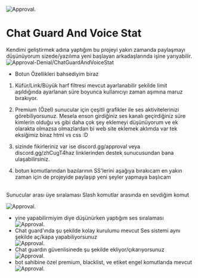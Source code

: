 ![Approval.](https://cdn.discordapp.com/attachments/1011397607685374033/1025319799041044521/unknown.png)
# Chat Guard And Voice Stat

Kendimi geliştirmek adına yaptığım bu projeyi yakın zamanda paylaşmayı düşünüyorum sizede/yazılıma yeni başlayan arkadaşlarında işine yarıyabilir.<br>
 <img src="https://komarev.com/ghpvc/?username=ChatGuardAndVoiceStat&label=Ziyaretçi%20Sayısı&color=da004e" alt="Approval-Denial/ChatGuardAndVoiceStat" />
- Botun Özellikleri bahsediyim biraz

1. Küfür/Link/Büyük harf filtresi mevcut ayarlanabilir şekilde limit aşıldığında ayarlanan süre boyunca kullanıcıyı zaman aşımına maruz bırakıyor.

2. Premium (Özel) sunucular için çeşitli grafikler ile ses aktivitelerinizi görebiliyorsunuz. Mesela enson girdiğiniz ses kanalı geçirdiğiniz süre kimlerin olduğu vs gibi daha çok şey eklemeyi düşünüyorum ve ek olarakta olmazsa olmazlardan bi web site eklemek aklımda var tek eksiğimiz biraz html vs css :D

3. sizinde fikirleriniz var ise  discord.gg/approval veya discord.gg/zhCugT4haz linklerinden destek sunucusundan bana ulaşabilirsiniz.

4. botun komutlarından bazılarının SS'lerini aşağıya bırakıcam en yakın zaman için de projeyide paylaşıp yeni şeyler yapmaya başlıcam
<br>
Sunucular arası üye sıralaması Slash komutlar arasında en sevdiğim komut

![Approval.](https://cdn.discordapp.com/attachments/1011397607685374033/1025322722462531654/unknown.png)<br>
- yine yapabilirmiyim diye düşünürken yaptığım ses sıralaması <br>
![Approval.](https://cdn.discordapp.com/attachments/1011397607685374033/1025322722147967006/unknown.png)<br>
- Chat guard'ında şu şekilde kolay kurulumu mevcut Ses sistemi aynı şekilde aç/kapa  yapabiliyorsunuz<br>
![Approval.](https://cdn.discordapp.com/attachments/1011397607685374033/1025322722147967006/unknown.png)<br>
- Chat guardın güvenlisinede şu şekilde ekliyor/çıkarıyorsunuz<br>
![Approval.](https://cdn.discordapp.com/attachments/1011397607685374033/1025323471439409162/unknown.png)<br>
- bot sahibine özel premium, blacklist, ve etiket engel komutlarıda mevcut<br>
![Approval.](https://cdn.discordapp.com/attachments/1011397607685374033/1025323728923545610/unknown.png)<br>
